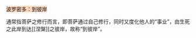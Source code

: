 <span style="background:rgba(255, 183, 139, 0.55)">波罗密多：到彼岸</span>

通常指菩萨之修行而言，即菩萨通过自己修行，同时又度化他人的“事业”，由生死之此岸到达[[涅槃]]之彼岸，故称“到彼岸”。

